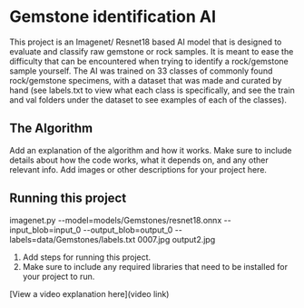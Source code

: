 # Gemstone identification AI

This project is an Imagenet/ Resnet18 based AI model that is designed to evaluate and classify raw gemstone or rock samples. It is meant to ease the difficulty that can be encountered when trying to identify a rock/gemstone sample yourself. The AI was trained on 33 classes of commonly found rock/gemstone specimens, with a dataset that was made and curated by hand (see labels.txt to view what each class is specifically, and see the train and val folders under the dataset to see examples of each of the classes).

## The Algorithm

Add an explanation of the algorithm and how it works. Make sure to include details about how the code works, what it depends on, and any other relevant info. Add images or other descriptions for your project here. 

## Running this project
imagenet.py --model=models/Gemstones/resnet18.onnx --input_blob=input_0 --output_blob=output_0 --labels=data/Gemstones/labels.txt 0007.jpg output2.jpg
1. Add steps for running this project.
2. Make sure to include any required libraries that need to be installed for your project to run.

[View a video explanation here](video link)
